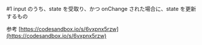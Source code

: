 #1 input のうち、state を受取り、かつ onChange された場合に、state を更新するもの

参考
[https://codesandbox.io/s/6vxpnx5rzw](https://codesandbox.io/s/6vxpnx5rzw)

